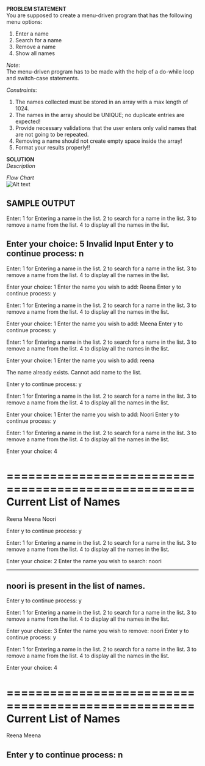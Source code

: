 
**PROBLEM STATEMENT**  
You are supposed to create a menu-driven program that has the following menu options:
1. Enter a name
2. Search for a name
3. Remove a name
4. Show all names

*Note*:  
The menu-driven program has to be made with the help of a do-while loop and switch-case statements.

*Constraints*:  
1. The names collected must be stored in an array with a max length of 1024.
2. The names in the array should be UNIQUE; no duplicate entries are expected!
3. Provide necessary validations that the user enters only valid names that are not going to be repeated.
4. Removing a name should not create empty space inside the array!
5. Format your results properly!!

**SOLUTION**  
*Description*  

*Flow Chart*  
![Alt text](https://drive.google.com/file/d/10QCVWwcu1iCo3UkAC2IKQ6EsBV-RJ9_O/view?usp=share_link "a title")


**SAMPLE OUTPUT**
--------------------------------------------------------------------------------------------------------------------
Enter:
 1 for Entering a name in the list.
 2 to search for a name in the list.
 3 to remove a name from the list.
 4 to display all the names in the list.
 
Enter your choice: 5
Invalid Input
Enter y to continue process: n
--------------------------------------------------------------------------------------------------------------------
Enter:
 1 for Entering a name in the list.
 2 to search for a name in the list.
 3 to remove a name from the list.
 4 to display all the names in the list.

Enter your choice: 1
Enter the name you wish to add: Reena
Enter y to continue process: y

Enter:
 1 for Entering a name in the list.
 2 to search for a name in the list.
 3 to remove a name from the list.
 4 to display all the names in the list.

Enter your choice: 1
Enter the name you wish to add: Meena
Enter y to continue process: y

Enter:
 1 for Entering a name in the list.
 2 to search for a name in the list.
 3 to remove a name from the list.
 4 to display all the names in the list.

Enter your choice: 1
Enter the name you wish to add: reena

The name already exists. Cannot add name to the list.

Enter y to continue process: y

Enter:
 1 for Entering a name in the list.
 2 to search for a name in the list.
 3 to remove a name from the list.
 4 to display all the names in the list.

Enter your choice: 1
Enter the name you wish to add: Noori
Enter y to continue process: y

Enter:
 1 for Entering a name in the list.
 2 to search for a name in the list.
 3 to remove a name from the list.
 4 to display all the names in the list.

Enter your choice: 4

====================================================
                Current List of Names
====================================================
Reena
Meena
Noori

Enter y to continue process: y

Enter:
 1 for Entering a name in the list.
 2 to search for a name in the list.
 3 to remove a name from the list.
 4 to display all the names in the list.

Enter your choice: 2
Enter the name you wish to search: noori

--------------------------------------------------
noori is present in the list of names.
--------------------------------------------------

Enter y to continue process: y

Enter:
 1 for Entering a name in the list.
 2 to search for a name in the list.
 3 to remove a name from the list.
 4 to display all the names in the list.

Enter your choice: 3
Enter the name you wish to remove: noori
Enter y to continue process: y

Enter:
 1 for Entering a name in the list.
 2 to search for a name in the list.
 3 to remove a name from the list.
 4 to display all the names in the list.

Enter your choice: 4

====================================================
                Current List of Names
====================================================
Reena
Meena

Enter y to continue process: n
--------------------------------------------------------------------------------------------------------------------